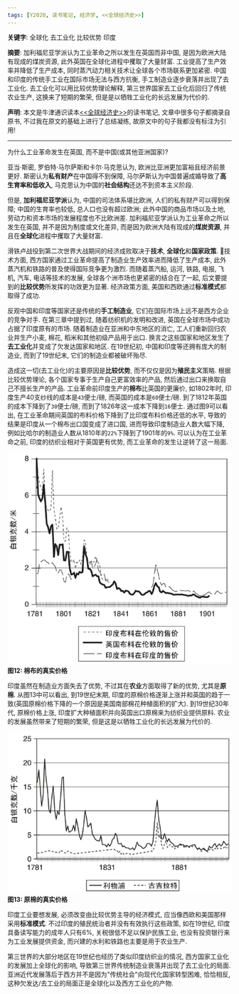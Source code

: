 ```yaml
---
tags: [Y2020, 读书笔记, 经济学, <<全球经济史>>]
---
```


**关键字**: 全球化 去工业化 比较优势 印度

**摘要**: 加利福尼亚学派认为工业革命之所以发生在英国而非中国, 是因为欧洲大陆有现成的煤炭资源, 此外英国在全球化进程中攫取了大量财富. 工业提高了生产效率并降低了生产成本, 同时蒸汽动力相关技术让全球各个市场联系更加紧密. 中国和印度的传统手工业在国际市场无法与西方抗衡, 手工制造业逐步衰落并出现了去工业化. 去工业化可以用比较优势理论解释, 第三世界国家去工业化后回归了传统农业生产, 这换来了短期的繁荣, 但是是以牺牲工业化的长远发展为代价的.

**声明**: 本文是牛津通识读本[<<全球经济史>>](https://book.douban.com/subject/26345472/)的读书笔记, 文章中很多句子都摘录自原书, 不过我在原文的基础上进行了总结凝练, 故原文中的句子我都没有标注为引用!

---

为什么工业革命发生在英国, 而不是中国(或其他亚洲国家)? 

亚当·斯密, 罗伯特·马尔萨斯和卡尔·马克思认为, 欧洲比亚洲更加富裕且经济前景更好. 斯密认为**私有财产**在中国得不到保障, 马尔萨斯认为中国普遍成婚导致了**高生育率和低收入**, 马克思认为中国的**社会结构**还达不到资本主义阶段.

但是, **加利福尼亚学派**认为, 中国的司法体系堪比欧洲, 人们的私有财产可以得到保障; 中国的生育率也较低, 总人口也没有超过欧洲; 此外中国的商品市场以及土地, 劳动力和资本市场的发展程度也不比欧洲差. 加利福尼亚学派认为工业革命之所以发生在英国, 并不是因为制度或文化差异, 而是因为欧洲大陆有现成的**煤炭资源**, 并且在**全球化**进程中攫取了大量财富.

滑铁卢战役到第二次世界大战期间的经济成败取决于**技术**, **全球化**和**国家政策**. 技术方面, 西方国家通过工业革命提高了制造业生产效率进而降低了生产成本, 此外蒸汽机和铁路的普及使得国际竞争更为激烈. 而随着蒸汽船, 运河, 铁路, 电报, 飞机, 汽车, 电话等技术的发展, 全球各个洲市场也更紧密的结合在了一起, 后文要提到的**比较优势**所发挥的功效更为显著. 经济政策方面, 美国和西欧通过**标准模式**都取得了成功.

反观中国和印度等国家还是传统的**手工制造业**, 它们在国际市场上远不是西方企业的竞争对手. 在第三章中提到过, 随着纺织机的发明和改进, 英国在全球市场中成功占据了印度原有的市场. 随着制造业在亚洲和中东地区的消亡, 工人们重新回归农业并生产小麦, 棉花, 稻米和其他初级产品用于出口. 换言之这些国家和地区发生了**去工业化**并变成了欠发达国家和地区. 在19世纪初, 中国和印度等还拥有庞大的制造业, 而到了19世纪末, 它们的制造业都被破坏殆尽.

造成这一切(去工业化)的主要原因是**比较优势**, 而不仅仅是因为**殖民主义**策略. 根据比较优势理论, 各个国家专事于生产自己更富效率的产品, 然后通过出口来换取自己不擅长生产的产品. 工业革命前印度生产的**棉布**比英国的更廉价, 如1802年时, 印度生产40支纱线的成本是`43`便士/磅, 而英国的成本是`60`便士/磅. 到了1812年英国的成本下降到了`30`便士/磅, 而到了1826年这一成本下降到`16`便士. 通过图9可以看出, 在工业革命期间英国的布料价格下降到了比印度布料价格还低的水平, 导致的结果是印度从一个棉布出口国变成了进口国, 进而导致印度制造业人数大幅下降, 例如比哈尔的制造业人数从1810年的`22%`下降到了1901年的`9%`. 可以认为在工业革命之前, 印度的纺织业相对于英国更有优势, 而工业革命的发生让逆转了这一局面.

![图12](/assets/images/20200504/p12.png)
**图12: 棉布的真实价格**

印度虽然在制造业方面失去了优势, 不过其在**农业**方面取得了新的优势, 尤其是**原棉**. 从图13中可以看出, 到19世纪末期, 印度的原棉价格逐渐上涨并和英国的趋于一致(英国原棉价格下降的一个原因是美国南部棉花种植面积的扩大). 到19世纪30年代, 原棉价格上涨, 印度扩大种植面积并向英国出口原棉来为纺织业提供原料. 农业的发展虽然带来了短期的繁荣, 但是这是以牺牲工业化的长远发展为代价的.

![图13](/assets/images/20200504/p13.png)
**图13: 原棉的真实价格**

印度工业要想发展, 必须改变由比较优势主导的经济模式, 应当像西欧和美国那样采用**标准模式**. 不过印度的殖民统治者并没有有效执行这些政策, 如在19世纪, 印度具备读写能力的成年人只有6%, 关税很低不足以保护民族工业, 也没有投资银行来为工业发展提供资金, 而兴建的水利和铁路也主要是用于农业生产.

第三世界的大部分地区在19世纪也经历了类似印度纺织业的情况, 西方国家工业化的发展加上全球化的影响, 导致第三世界传统制造业衰落并出现了去工业化的局面. 亚洲近代发展落后于西方并不是因为"传统社会"向现代化国家转型困难, 恰恰相反, 这种欠发达/去工业的局面正是全球化以及西方工业化的产物.

